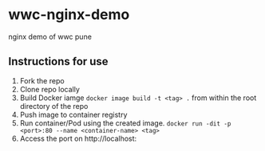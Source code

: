 # wwc-nginx-demo
nginx demo of wwc pune

## Instructions for use

1. Fork the repo 
2. Clone repo locally
3. Build Docker iamge `docker image build -t <tag> .` from within the root directory of the repo 
4. Push image to container registry
5. Run container/Pod using the created image.
  `docker run -dit -p <port>:80 --name <container-name> <tag>`
6. Access the port on http://localhost:<port>
